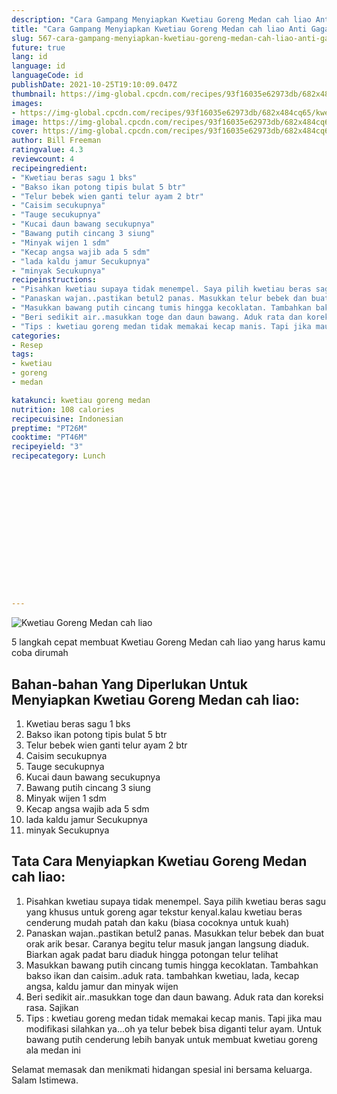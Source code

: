 ```yaml
---
description: "Cara Gampang Menyiapkan Kwetiau Goreng Medan cah liao Anti Gagal"
title: "Cara Gampang Menyiapkan Kwetiau Goreng Medan cah liao Anti Gagal"
slug: 567-cara-gampang-menyiapkan-kwetiau-goreng-medan-cah-liao-anti-gagal
future: true
lang: id
language: id
languageCode: id
publishDate: 2021-10-25T19:10:09.047Z 
thumbnail: https://img-global.cpcdn.com/recipes/93f16035e62973db/682x484cq65/kwetiau-goreng-medan-cah-liao-foto-resep-utama.webp
images:
- https://img-global.cpcdn.com/recipes/93f16035e62973db/682x484cq65/kwetiau-goreng-medan-cah-liao-foto-resep-utama.webp
image: https://img-global.cpcdn.com/recipes/93f16035e62973db/682x484cq65/kwetiau-goreng-medan-cah-liao-foto-resep-utama.webp
cover: https://img-global.cpcdn.com/recipes/93f16035e62973db/682x484cq65/kwetiau-goreng-medan-cah-liao-foto-resep-utama.webp
author: Bill Freeman
ratingvalue: 4.3
reviewcount: 4
recipeingredient:
- "Kwetiau beras sagu 1 bks"
- "Bakso ikan potong tipis bulat 5 btr"
- "Telur bebek wien ganti telur ayam 2 btr"
- "Caisim secukupnya"
- "Tauge secukupnya"
- "Kucai daun bawang secukupnya"
- "Bawang putih cincang 3 siung"
- "Minyak wijen 1 sdm"
- "Kecap angsa wajib ada 5 sdm"
- "lada kaldu jamur Secukupnya"
- "minyak Secukupnya"
recipeinstructions:
- "Pisahkan kwetiau supaya tidak menempel. Saya pilih kwetiau beras sagu yang khusus untuk goreng agar tekstur kenyal.kalau kwetiau beras cenderung mudah patah dan kaku (biasa cocoknya untuk kuah)"
- "Panaskan wajan..pastikan betul2 panas. Masukkan telur bebek dan buat orak arik besar. Caranya begitu telur masuk jangan langsung diaduk. Biarkan agak padat baru diaduk hingga potongan telur telihat"
- "Masukkan bawang putih cincang tumis hingga kecoklatan. Tambahkan bakso ikan dan caisim..aduk rata. tambahkan kwetiau, lada, kecap angsa, kaldu jamur dan minyak wijen"
- "Beri sedikit air..masukkan toge dan daun bawang. Aduk rata dan koreksi rasa. Sajikan"
- "Tips : kwetiau goreng medan tidak memakai kecap manis. Tapi jika mau modifikasi silahkan ya...oh ya telur bebek bisa diganti telur ayam. Untuk bawang putih cenderung lebih banyak untuk membuat kwetiau goreng ala medan ini"
categories:
- Resep
tags:
- kwetiau
- goreng
- medan

katakunci: kwetiau goreng medan 
nutrition: 108 calories
recipecuisine: Indonesian
preptime: "PT26M"
cooktime: "PT46M"
recipeyield: "3"
recipecategory: Lunch


     
    
    
    
    
    
    
    
    
    
    
      
    
---
```



![Kwetiau Goreng Medan cah liao](https://img-global.cpcdn.com/recipes/93f16035e62973db/682x484cq65/kwetiau-goreng-medan-cah-liao-foto-resep-utama.webp)

5 langkah cepat membuat  Kwetiau Goreng Medan cah liao yang harus kamu coba dirumah

<!--inarticleads1-->

## Bahan-bahan Yang Diperlukan Untuk Menyiapkan Kwetiau Goreng Medan cah liao:

1. Kwetiau beras sagu 1 bks
1. Bakso ikan potong tipis bulat 5 btr
1. Telur bebek wien ganti telur ayam 2 btr
1. Caisim secukupnya
1. Tauge secukupnya
1. Kucai daun bawang secukupnya
1. Bawang putih cincang 3 siung
1. Minyak wijen 1 sdm
1. Kecap angsa wajib ada 5 sdm
1. lada kaldu jamur Secukupnya
1. minyak Secukupnya



<!--inarticleads2-->

## Tata Cara Menyiapkan Kwetiau Goreng Medan cah liao:

1. Pisahkan kwetiau supaya tidak menempel. Saya pilih kwetiau beras sagu yang khusus untuk goreng agar tekstur kenyal.kalau kwetiau beras cenderung mudah patah dan kaku (biasa cocoknya untuk kuah)
1. Panaskan wajan..pastikan betul2 panas. Masukkan telur bebek dan buat orak arik besar. Caranya begitu telur masuk jangan langsung diaduk. Biarkan agak padat baru diaduk hingga potongan telur telihat
1. Masukkan bawang putih cincang tumis hingga kecoklatan. Tambahkan bakso ikan dan caisim..aduk rata. tambahkan kwetiau, lada, kecap angsa, kaldu jamur dan minyak wijen
1. Beri sedikit air..masukkan toge dan daun bawang. Aduk rata dan koreksi rasa. Sajikan
1. Tips : kwetiau goreng medan tidak memakai kecap manis. Tapi jika mau modifikasi silahkan ya...oh ya telur bebek bisa diganti telur ayam. Untuk bawang putih cenderung lebih banyak untuk membuat kwetiau goreng ala medan ini




Selamat memasak dan menikmati hidangan spesial ini bersama keluarga. Salam Istimewa.
